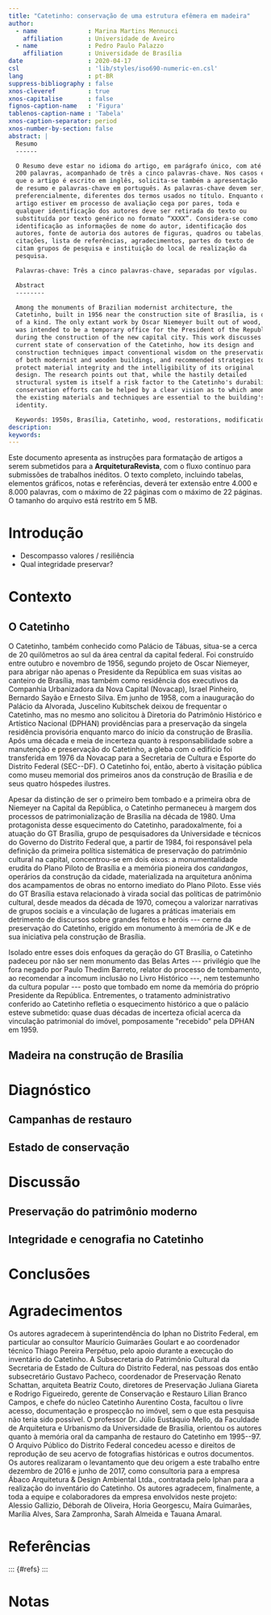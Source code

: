 ```yaml
---
title: "Catetinho: conservação de uma estrutura efêmera em madeira"
author:
  - name              : Marina Martins Mennucci
    affiliation       : Universidade de Aveiro
  - name              : Pedro Paulo Palazzo
    affiliation       : Universidade de Brasília
date                  : 2020-04-17
csl                   : 'lib/styles/iso690-numeric-en.csl'
lang                  : pt-BR
suppress-bibliography : false
xnos-cleveref         : true
xnos-capitalise       : false
fignos-caption-name   : 'Figura'
tablenos-caption-name : 'Tabela'
xnos-caption-separator: period
xnos-number-by-section: false
abstract: |
  Resumo
  ------

  O Resumo deve estar no idioma do artigo, em parágrafo único, com até
  200 palavras, acompanhado de três a cinco palavras-chave. Nos casos em
  que o artigo é escrito em inglês, solicita-se também a apresentação
  de resumo e palavras-chave em português. As palavras-chave devem ser,
  preferencialmente, diferentes dos termos usados no título. Enquanto o
  artigo estiver em processo de avaliação cega por pares, toda e
  qualquer identificação dos autores deve ser retirada do texto ou
  substituída por texto genérico no formato “XXXX”. Considera-se como
  identificação as informações de nome do autor, identificação dos
  autores, fonte de autoria dos autores de figuras, quadros ou tabelas,
  citações, lista de referências, agradecimentos, partes do texto de
  citam grupos de pesquisa e instituição do local de realização da
  pesquisa.

  Palavras-chave: Três a cinco palavras-chave, separadas por vígulas.

  Abstract
  --------

  Among the monuments of Brazilian modernist architecture, the
  Catetinho, built in 1956 near the construction site of Brasília, is one
  of a kind. The only extant work by Oscar Niemeyer built out of wood, it
  was intended to be a temporary office for the President of the Republic
  during the construction of the new capital city. This work discusses the
  current state of conservation of the Catetinho, how its design and
  construction techniques impact conventional wisdom on the preservation
  of both modernist and wooden buildings, and recommended strategies to
  protect material integrity and the intelligibility of its original
  design. The research points out that, while the hastily detailed
  structural system is itself a risk factor to the Catetinho's durability,
  conservation efforts can be helped by a clear vision as to which among
  the existing materials and techniques are essential to the building's
  identity.

  Keywords: 1950s, Brasília, Catetinho, wood, restorations, modifications, maintenance
description:
keywords:
---
```


Este documento apresenta as instruções para formatação de artigos a
serem submetidos para a **ArquiteturaRevista**, com o fluxo contínuo para
submissões de trabalhos inéditos. O texto completo, incluindo tabelas,
elementos gráficos, notas e referências, deverá ter extensão entre 4.000
e 8.000 palavras, com o máximo de 22 páginas com o máximo de 22 páginas.
O tamanho do arquivo está restrito em 5 MB.

Introdução
==========

- Descompasso valores / resiliência
- Qual integridade preservar?

Contexto
========

O Catetinho
-----------

O Catetinho, também conhecido como Palácio de Tábuas,
situa-se a cerca de 20 quilômetros ao sul da área central
da capital federal.
Foi construído entre outubro e novembro de 1956,
segundo projeto de Oscar Niemeyer, para abrigar não apenas
o Presidente da República em suas visitas ao canteiro
de Brasília, mas também como residência dos executivos
da Companhia Urbanizadora da Nova Capital (Novacap),
Israel Pinheiro, Bernardo Sayão e Ernesto Silva.
Em junho de 1958, com a inauguração do Palácio da Alvorada,
Juscelino Kubitschek deixou de frequentar o Catetinho,
mas no mesmo ano solicitou
à Diretoria do Patrimônio Histórico e Artístico Nacional (DPHAN)
providências para a preservação da singela residência provisória
enquanto marco do início da construção de Brasília.
Após uma década e meia de incerteza quanto à responsabilidade
sobre a manutenção e preservação do Catetinho,
a gleba com o edifício foi transferida em 1976 da Novacap
para a Secretaria de Cultura e Esporte do Distrito Federal (SEC--DF).
O Catetinho foi, então, aberto à visitação pública como museu
memorial dos primeiros anos da construção de Brasília e
de seus quatro hóspedes ilustres.

Apesar da distinção de ser o primeiro bem tombado e
a primeira obra de Niemeyer na Capital da República, 
o Catetinho permaneceu à margem dos processos de
patrimonialização de Brasília na década de 1980.
Uma protagonista desse esquecimento do Catetinho,
paradoxalmente, foi
a atuação do GT Brasília, grupo de pesquisadores
da Universidade e técnicos do Governo do Distrito Federal que,
a partir de 1984, foi responsável pela definição da primeira
política sistemática de preservação do patrimônio cultural
na capital, concentrou-se em dois eixos:
a monumentalidade erudita do Plano Piloto de Brasília
e a memória pioneira dos *candangos*, operários
da construção da cidade, materializada
na arquitetura anônima dos acampamentos de obras
no entorno imediato do Plano Piloto.
Esse viés do GT Brasília estava relacionado
à virada social das políticas de patrimônio cultural,
desde meados da década de 1970, começou a valorizar
narrativas de grupos sociais e a vinculação de lugares
a práticas imateriais em detrimento de discursos
sobre grandes feitos e heróis --- cerne da preservação
do Catetinho, erigido em monumento à memória de JK
e de sua iniciativa pela construção de Brasília.

Isolado entre esses dois enfoques da geração do GT Brasília,
o Catetinho padeceu por não ser nem monumento das Belas Artes
--- privilégio que lhe fora negado por Paulo Thedim Barreto,
relator do processo de tombamento, ao recomendar
a incomum inclusão no Livro Histórico ---,
nem testemunho da cultura popular --- posto que tombado
em nome da memória do próprio Presidente da República.
Entrementes, o tratamento administrativo conferido ao Catetinho
refletia o esquecimento histórico a que o palácio esteve
submetido:
quase duas décadas de incerteza oficial acerca da
vinculação patrimonial do imóvel, pomposamente "recebido"
pela DPHAN em 1959.

Madeira na construção de Brasília
---------------------------------

Diagnóstico
===========

Campanhas de restauro
---------------------

Estado de conservação
---------------------

Discussão
=========

Preservação do patrimônio moderno
---------------------------------

Integridade e cenografia no Catetinho
-------------------------------------

Conclusões
==========

Agradecimentos
==============

Os autores agradecem à superintendência do Iphan no Distrito Federal, em
particular ao consultor Maurício Guimarães Goulart e ao coordenador
técnico Thiago Pereira Perpétuo, pelo apoio durante a execução do
inventário do Catetinho. A Subsecretaria do Patrimônio Cultural da
Secretaria de Estado de Cultura do Distrito Federal, nas pessoas dos
então subsecretário Gustavo Pacheco, coordenador de Preservação Renato
Schattan, arquiteta Beatriz Couto, diretores de Preservação Juliana
Giareta e Rodrigo Figueiredo, gerente de Conservação e Restauro Lilian
Branco Campos, e chefe do núcleo Catetinho Aurentino Costa, facultou o
livre acesso, documentação e prospecção no imóvel, sem o que esta
pesquisa não teria sido possível. O professor Dr. Júlio Eustáquio Mello,
da Faculdade de Arquitetura e Urbanismo da Universidade de Brasília,
orientou os autores quanto à memória oral da campanha de restauro do
Catetinho em 1995--97. O Arquivo Público do Distrito Federal concedeu
acesso e direitos de reprodução de seu acervo de fotografias históricas
e outros documentos. Os autores realizaram o levantamento que deu origem
a este trabalho entre dezembro de 2016 e junho de 2017, como consultoria
para a empresa Ábaco Arquitetura & Design Ambiental Ltda., contratada
pelo Iphan para a realização do inventário do Catetinho. Os autores
agradecem, finalmente, a toda a equipe e colaboradores da empresa
envolvidos neste projeto: Alessio Gallizio, Déborah de Oliveira, Horia
Georgescu, Maíra Guimarães, Marília Alves, Sara Zampronha, Sarah Almeida
e Tauana Amaral.

Referências
===========

::: {#refs}
:::

Notas
=====

